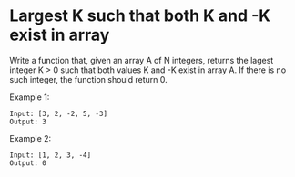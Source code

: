 # Largest K such that both K and -K exist in array

Write a function that, given an array A of N integers, returns the lagest integer K > 0 such that both values K and -K exist in array A. If there is no such integer, the function should return 0.

Example 1:

    Input: [3, 2, -2, 5, -3]
    Output: 3

Example 2:

    Input: [1, 2, 3, -4]
    Output: 0
 
